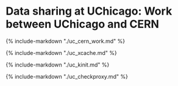 # Data sharing at UChicago: Work between UChicago and CERN

{%
    include-markdown "./uc_cern_work.md"
%}

{%
    include-markdown "./uc_xcache.md"
%}

{%
    include-markdown "./uc_kinit.md"
%}

{%
    include-markdown "./uc_checkproxy.md"
%}


